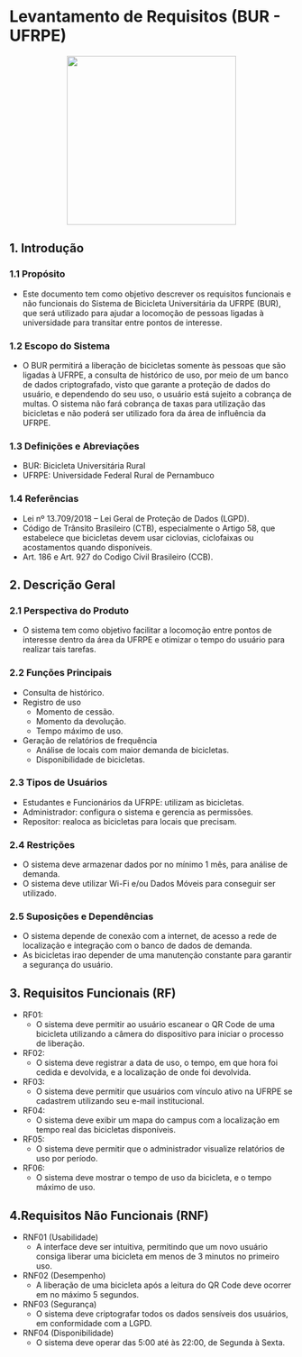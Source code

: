# Levantamento de Requisitos (BUR - UFRPE)

<div align="center">
  <img src="https://github.com/user-attachments/assets/e2f35a68-8bef-4bce-95d3-74dcd45e9a95"
      width="300"
      height="300"
      >
</div>

## 1. Introdução
### 1.1 Propósito
- Este documento tem como objetivo descrever os requisitos funcionais e não funcionais do Sistema de Bicicleta Universitária da UFRPE (BUR), que será utilizado para ajudar a locomoção de pessoas ligadas à universidade para transitar entre pontos de interesse.
### 1.2 Escopo do Sistema
- O BUR permitirá a liberação de bicicletas somente às pessoas que são ligadas à UFRPE, a consulta de histórico de uso, por meio de um banco de dados criptografado, visto que garante a proteção de dados do usuário, e dependendo do seu uso, o usuário está sujeito a cobrança de multas. O sistema não fará cobrança de taxas para utilização das bicicletas e não poderá ser utilizado fora da área de influência da UFRPE.
### 1.3 Definições e Abreviações
- BUR: Bicicleta Universitária Rural
- UFRPE: Universidade Federal Rural de Pernambuco
### 1.4 Referências
- Lei nº 13.709/2018 – Lei Geral de Proteção de Dados (LGPD).
- Código de Trânsito Brasileiro (CTB), especialmente o Artigo 58, que estabelece que bicicletas devem usar ciclovias, ciclofaixas ou acostamentos quando disponíveis.
- Art. 186 e Art. 927 do Codigo Cívil Brasileiro (CCB).
## 2. Descrição Geral
### 2.1 Perspectiva do Produto
- O sistema tem como objetivo facilitar a locomoção entre pontos de interesse dentro da área da UFRPE e otimizar o tempo do usuário para realizar tais tarefas.  
### 2.2 Funções Principais
- Consulta de histórico.
- Registro de uso
	- Momento de cessão.
   	- Momento da devolução.
   	- Tempo máximo de uso.
- Geração de relatórios de frequência
	- Análise de locais com maior demanda de bicicletas.
	- Disponibilidade de bicicletas.
### 2.3 Tipos de Usuários
- Estudantes e Funcionários da UFRPE: utilizam as bicicletas.
- Administrador: configura o sistema e gerencia as permissões.
- Repositor: realoca as bicicletas para locais que precisam.
### 2.4 Restrições
- O sistema deve armazenar dados por no mínimo 1 mês, para análise de demanda.
- O sistema deve utilizar Wi-Fi e/ou Dados Móveis para conseguir ser utilizado.
### 2.5 Suposições e Dependências
- O sistema depende de conexão com a internet, de acesso a rede de localização e integração com o banco de dados de demanda.
- As bicicletas irao depender de uma manutenção constante para garantir a segurança do usuário.
## 3. Requisitos Funcionais (RF)
- RF01:
  	- O sistema deve permitir ao usuário escanear o QR Code de uma bicicleta utilizando a câmera do dispositivo para iniciar o processo de liberação.
- RF02:
  	- O sistema deve registrar a data de uso, o tempo, em que hora foi cedida e devolvida, e a localização de onde foi devolvida.
- RF03:
  	- O sistema deve permitir que usuários com vínculo ativo na UFRPE se cadastrem utilizando seu e-mail institucional.
- RF04:
  	- O sistema deve exibir um mapa do campus com a localização em tempo real das bicicletas disponíveis.
- RF05:
  	- O sistema deve permitir que o administrador visualize relatórios de uso por período.
- RF06:
  	- O sistema deve mostrar o tempo de uso da bicicleta, e o tempo máximo de uso.


## 4.Requisitos Não Funcionais (RNF)
- RNF01 (Usabilidade)
	- A interface deve ser intuitiva, permitindo que um novo usuário consiga liberar uma bicicleta em menos de 3 minutos no primeiro uso.
- RNF02 (Desempenho)
  	- A liberação de uma bicicleta após a leitura do QR Code deve ocorrer em no máximo 5 segundos.
- RNF03 (Segurança)
  	- O sistema deve criptografar todos os dados sensíveis dos usuários, em conformidade com a LGPD.
- RNF04 (Disponibilidade)
  	- O sistema deve operar das 5:00 até às 22:00, de Segunda à Sexta.



